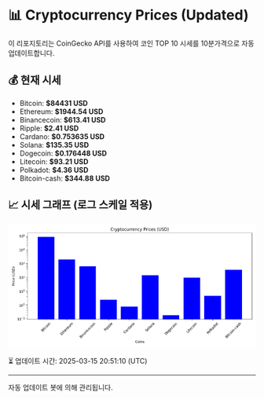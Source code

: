 
# 📊 Cryptocurrency Prices (Updated)

이 리포지토리는 CoinGecko API를 사용하여 코인 TOP 10 시세를 10분가격으로 자동 업데이트합니다.

## 💰 현재 시세
- Bitcoin: **$84431 USD**
- Ethereum: **$1944.54 USD**
- Binancecoin: **$613.41 USD**
- Ripple: **$2.41 USD**
- Cardano: **$0.753635 USD**
- Solana: **$135.35 USD**
- Dogecoin: **$0.176448 USD**
- Litecoin: **$93.21 USD**
- Polkadot: **$4.36 USD**
- Bitcoin-cash: **$344.88 USD**

## 📈 시세 그래프 (로그 스케일 적용)
![Crypto Prices](crypto_prices.png)

⏳ 업데이트 시간: 2025-03-15 20:51:10 (UTC)

---
자동 업데이트 봇에 의해 관리됩니다.
